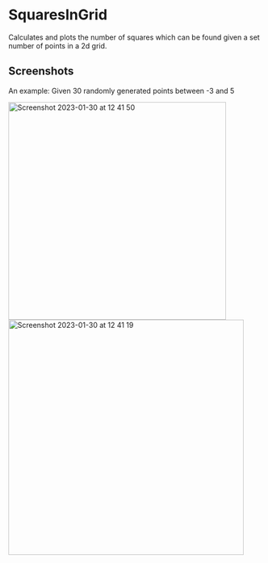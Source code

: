 # SquaresInGrid
Calculates and plots the number of squares which can be found given a set number of points in a 2d grid.

## Screenshots
An example: Given 30 randomly generated points between -3 and 5

<img width="431" alt="Screenshot 2023-01-30 at 12 41 50" src="https://user-images.githubusercontent.com/59918630/215479918-7a7ff564-989b-4ec9-8450-7c988e9fc90e.png">

<img width="466" alt="Screenshot 2023-01-30 at 12 41 19" src="https://user-images.githubusercontent.com/59918630/215479776-09fe4581-5b38-47ba-9bf4-e28a7e515b2f.png">
